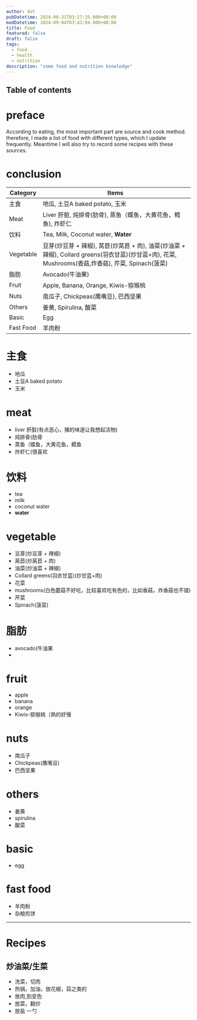 ```yaml
---
author: dot
pubDatetime: 2024-08-31T03:27:35.000+08:00
modDatetime: 2024-09-04T03:43:04.000+08:00
title: Food
featured: false
draft: false
tags:
  - food
  - health
  - nutrition
description: "some food and nutrition knowledge"
---
```

## Table of contents

# preface

According to eating, the most important part are source and cook method. therefore, I made a list of food with different types, which I update frequently. Meantime I will also try to record some recipes with these sources.

# conclusion
| Category   | Items                                                                                         |
|------------|-----------------------------------------------------------------------------------------------|
| 主食        | 地瓜, 土豆A baked potato, 玉米                                                                 |
| Meat       | Liver 肝脏, 炖排骨(肋骨), 蒸鱼（蝶鱼，大黄花鱼，鳕鱼), 炸虾仁                                      |
| 饮料        | Tea, Milk, Coconut water, **Water**                                                           |
| Vegetable  | 豆芽(炒豆芽 + 辣椒), 莴苣(炒莴苣 + 肉), 油菜(炒油菜 + 辣椒), Collard greens(羽衣甘蓝)(炒甘蓝+肉), 花菜, Mushrooms(香菇,炸香菇), 芹菜, Spinach(菠菜) |
| 脂肪        | Avocado(牛油果)                                                                               |
| Fruit      | Apple, Banana, Orange, Kiwis-猕猴桃                                                            |
| Nuts       | 南瓜子, Chickpeas(鹰嘴豆), 巴西坚果                                                             |
| Others     | 姜黄, Spirulina, 酸菜                                                                          |
| Basic      | Egg                                                                                           |
| Fast Food  | 羊肉粉                                                                                         |

# 主食
- 地瓜
- 土豆A baked potato
- 玉米

# meat
- liver 肝脏(有点恶心，猪的味道让我想起活物)
- 炖排骨(肋骨
- 蒸鱼（蝶鱼，大黄花鱼，鳕鱼
- 炸虾仁(很喜欢

# 饮料
- tea
- milk
- coconut water
- **water**

# vegetable
- 豆芽(炒豆芽 + 辣椒)
- 莴苣(炒莴苣 + 肉)
- 油菜(炒油菜 + 辣椒)
- Collard greens(羽衣甘蓝)(炒甘蓝+肉)
- 花菜
- mushrooms(白色蘑菇不好吃，比较喜欢吃有色的，比如香菇，炸香菇也不错)
- 芹菜
- Spinach(菠菜)

# 脂肪
- avocado(牛油果
- 

# fruit
- apple
- banana
- orange
- Kiwis-猕猴桃（熟的好慢

# nuts
- 南瓜子
- Chickpeas(鹰嘴豆)
- 巴西坚果

# others
- 姜黄
- spirulina
- 酸菜

# basic
- egg

# fast food
- 羊肉粉
- 杂粮煎饼

---

# Recipes

## 炒油菜/生菜

- 洗菜，切肉
- 热锅，加油，放花椒，蒜之类的
- 放肉,到变色
- 放菜，翻炒
- 放盐 一勺
